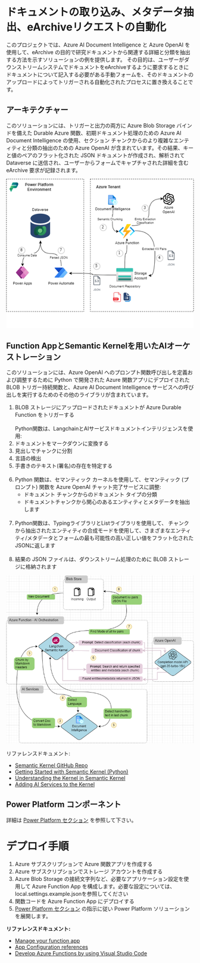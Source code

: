 # ドキュメントの取り込み、メタデータ抽出、eArchiveリクエストの自動化

このプロジェクトでは、Azure AI Document Intelligence と Azure OpenAI を使用して、eArchive の目的で研究ドキュメントから関連する詳細と分類を抽出する方法を示すソリューションの例を提供します。 その目的は、ユーザーがダウンストリームシステムでドキュメントをeArchiveするように要求するときにドキュメントについて記入する必要がある手動フォームを、そのドキュメントのアップロードによってトリガーされる自動化されたプロセスに置き換えることです。 

## アーキテクチャー

このソリューションには、トリガーと出力の両方に Azure Blob Storage バインドを備えた Durable Azure 関数、初期ドキュメント処理のための Azure AI Document Intelligence の使用、セクション チャンクからのより複雑なエンティティと分類の抽出のための Azure OpenAI が含まれています。その結果、キーと値のペアのフラット化された JSON ドキュメントが作成され、解析されて Dataverse に送信され、ユーザーからフォームでキャプチャされた詳細を含む eArchive 要求が記録されます。

![Solution Architecture](./docs/DocIngestion_Architecture.png)

## Function AppとSemantic Kernelを用いたAIオーケストレーション

このソリューションには、Azure OpenAI へのプロンプト関数呼び出しを定義および調整するために Python で開発された Azure 関数アプリにデプロイされた BLOB トリガー持続関数と、Azure AI Document Intelligence サービスへの呼び出しを実行するためのその他のライブラリが含まれています。

1. BLOB ストレージにアップロードされたドキュメントが Azure Durable Function をトリガーする
<br><br>
Python関数は、LangchainとAIサービスドキュメントインテリジェンスを使用:
2. ドキュメントをマークダウンに変換する
3. 見出しでチャンクに分割
4. 言語の検出
5. 手書きのテキスト(署名)の存在を特定する
<br><br>
6. Python 関数は、セマンティック カーネルを使用して、セマンティック (プロンプト) 関数を Azure OpenAI チャット完了サービスに調整:
    * ドキュメント チャンクからのドキュメント タイプの分類
    * ドキュメントチャンクから関心のあるエンティティとメタデータを抽出します
<br><br>
7. Python関数は、TypingライブラリとListライブラリを使用して、
チャンクから抽出されたエンティティの合成モードを使用して、さまざまなエンティティ/メタデータとフォームの最も可能性の高い正しい値をフラット化されたJSONに返します
<br><br>
9. 結果の JSON ファイルは、ダウンストリーム処理のために BLOB ストレージに格納されます

![Function App Logic Flow](./docs/DocIngestion_AppLogicFlow.png)

リファレンスドキュメント:

* [Semantic Kernel GitHub Repo](https://github.com/microsoft/semantic-kernel/tree/main)
* [Getting Started with Semantic Kernel (Python)](https://github.com/microsoft/semantic-kernel/blob/main/python/README.md)
* [Understanding the Kernel in Semantic Kernel](https://learn.microsoft.com/en-us/semantic-kernel/agents/kernel/?tabs=python)
* [Adding AI Services to the Kernel](https://learn.microsoft.com/en-us/semantic-kernel/agents/kernel/adding-services?tabs=python)

## Power Platform コンポーネント
詳細は [Power Platform セクション](./powerplat/readme.md) を参照して下さい。

# デプロイ手順

1. Azure サブスクリプションで Azure 関数アプリを作成する
2. Azure サブスクリプションでストレージ アカウントを作成する
3. Azure Blob Storage の接続文字列など、必要なアプリケーション設定を使用して Azure Function App を構成します。必要な設定については、local.settings.example.jsonを参照してください
4. 関数コードを Azure Function App にデプロイする
5. [Power Platform セクション](/powerplat/readme.md) の指示に従い Power Platform ソリューションを展開します。

**リファレンスドキュメント:**

* [Manage your function app](https://learn.microsoft.com/en-us/azure/azure-functions/functions-how-to-use-azure-function-app-settings?tabs=portal)
* [App Configuration references](https://learn.microsoft.com/en-us/azure/app-service/app-service-configuration-references?toc=%2Fazure%2Fazure-functions%2Ftoc.json)
* [Develop Azure Functions by using Visual Studio Code](https://learn.microsoft.com/en-us/azure/azure-functions/functions-develop-vs-code?tabs=node-v4%2Cpython-v2%2Cisolated-process&pivots=programming-language-python)
